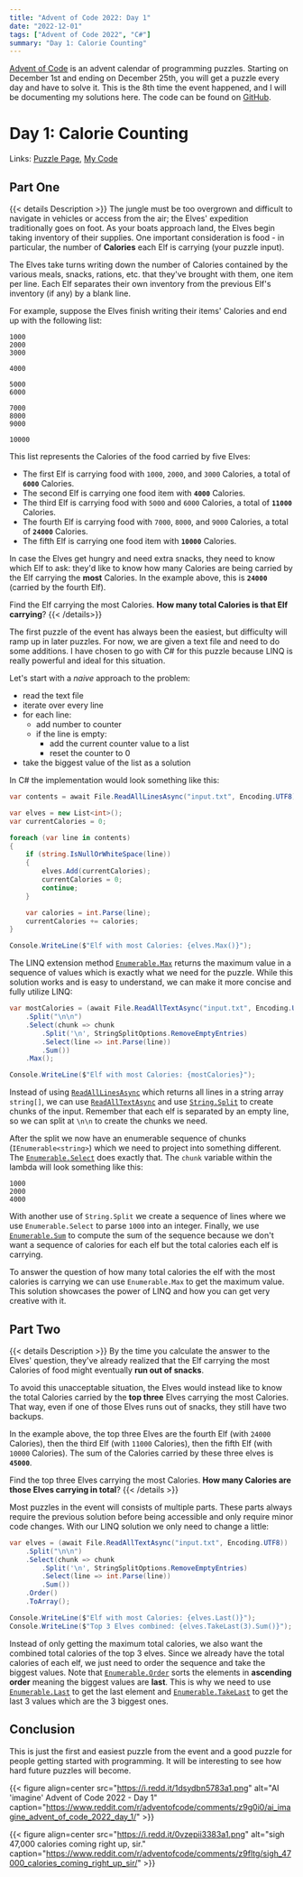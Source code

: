 ```yaml
---
title: "Advent of Code 2022: Day 1"
date: "2022-12-01"
tags: ["Advent of Code 2022", "C#"]
summary: "Day 1: Calorie Counting"
---
```


[Advent of Code](https://adventofcode.com) is an advent calendar of programming puzzles. Starting on December 1st and ending on December 25th, you will get a puzzle every day and have to solve it. This is the 8th time the event happened, and I will be documenting my solutions here. The code can be found on [GitHub](https://github.com/erri120/advent-of-code-2022).

# Day 1: Calorie Counting

Links: [Puzzle Page](https://adventofcode.com/2022/day/1), [My Code](https://github.com/erri120/advent-of-code-2022/tree/master/day-1)

## Part One

{{< details Description >}}
The jungle must be too overgrown and difficult to navigate in vehicles or access from the air; the Elves' expedition traditionally goes on foot. As your boats approach land, the Elves begin taking inventory of their supplies. One important consideration is food - in particular, the number of **Calories** each Elf is carrying (your puzzle input).

The Elves take turns writing down the number of Calories contained by the various meals, snacks, rations, etc. that they've brought with them, one item per line. Each Elf separates their own inventory from the previous Elf's inventory (if any) by a blank line.

For example, suppose the Elves finish writing their items' Calories and end up with the following list:

```text
1000
2000
3000

4000

5000
6000

7000
8000
9000

10000
```

This list represents the Calories of the food carried by five Elves:

- The first Elf is carrying food with `1000`, `2000`, and `3000` Calories, a total of **`6000`** Calories.
- The second Elf is carrying one food item with **`4000`** Calories.
- The third Elf is carrying food with `5000` and `6000` Calories, a total of **`11000`** Calories.
- The fourth Elf is carrying food with `7000`, `8000`, and `9000` Calories, a total of **`24000`** Calories.
- The fifth Elf is carrying one food item with **`10000`** Calories.

In case the Elves get hungry and need extra snacks, they need to know which Elf to ask: they'd like to know how many Calories are being carried by the Elf carrying the **most** Calories. In the example above, this is **`24000`** (carried by the fourth Elf).

Find the Elf carrying the most Calories. **How many total Calories is that Elf carrying**?
{{< /details>}}

The first puzzle of the event has always been the easiest, but difficulty will ramp up in later puzzles. For now, we are given a text file and need to do some additions. I have chosen to go with C# for this puzzle because LINQ is really powerful and ideal for this situation.

Let's start with a _naive_ approach to the problem:

- read the text file
- iterate over every line
- for each line:
    - add number to counter
    - if the line is empty:
        - add the current counter value to a list
        - reset the counter to 0
- take the biggest value of the list as a solution

In C# the implementation would look something like this:

```csharp
var contents = await File.ReadAllLinesAsync("input.txt", Encoding.UTF8);

var elves = new List<int>();
var currentCalories = 0;

foreach (var line in contents)
{
    if (string.IsNullOrWhiteSpace(line))
    {
        elves.Add(currentCalories);
        currentCalories = 0;
        continue;
    }

    var calories = int.Parse(line);
    currentCalories += calories;
}

Console.WriteLine($"Elf with most Calories: {elves.Max()}");
```

The LINQ extension method [`Enumerable.Max`](https://learn.microsoft.com/en-us/dotnet/api/system.linq.enumerable.max) returns the maximum value in a sequence of values which is exactly what we need for the puzzle. While this solution works and is easy to understand, we can make it more concise and fully utilize LINQ:

```csharp
var mostCalories = (await File.ReadAllTextAsync("input.txt", Encoding.UTF8))
    .Split("\n\n")
    .Select(chunk => chunk
        .Split('\n', StringSplitOptions.RemoveEmptyEntries)
        .Select(line => int.Parse(line))
        .Sum())
    .Max();

Console.WriteLine($"Elf with most Calories: {mostCalories}");
```

Instead of using [`ReadAllLinesAsync`](https://learn.microsoft.com/en-us/dotnet/api/system.io.file.readalllinesasync) which returns all lines in a string array `string[]`, we can use [`ReadAllTextAsync`](https://learn.microsoft.com/en-us/dotnet/api/system.io.file.readalltextasync) and use [`String.Split`](https://learn.microsoft.com/en-us/dotnet/api/system.string.split) to create chunks of the input. Remember that each elf is separated by an empty line, so we can split at `\n\n` to create the chunks we need.

After the split we now have an enumerable sequence of chunks (`IEnumerable<string>`) which we need to project into something different. The [`Enumerable.Select`](https://learn.microsoft.com/en-us/dotnet/api/system.linq.enumerable.select) does exactly that. The `chunk` variable within the lambda will look something like this:

```text
1000
2000
4000
```

With another use of `String.Split` we create a sequence of lines where we use `Enumerable.Select` to parse `1000` into an integer. Finally, we use [`Enumerable.Sum`](https://learn.microsoft.com/en-us/dotnet/api/system.linq.enumerable.sum) to compute the sum of the sequence because we don't want a sequence of calories for each elf but the total calories each elf is carrying.

To answer the question of how many total calories the elf with the most calories is carrying we can use `Enumerable.Max` to get the maximum value. This solution showcases the power of LINQ and how you can get very creative with it.

## Part Two

{{< details Description >}}
By the time you calculate the answer to the Elves' question, they've already realized that the Elf carrying the most Calories of food might eventually **run out of snacks**.

To avoid this unacceptable situation, the Elves would instead like to know the total Calories carried by the **top three** Elves carrying the most Calories. That way, even if one of those Elves runs out of snacks, they still have two backups.

In the example above, the top three Elves are the fourth Elf (with `24000` Calories), then the third Elf (with `11000` Calories), then the fifth Elf (with `10000` Calories). The sum of the Calories carried by these three elves is **`45000`**.

Find the top three Elves carrying the most Calories. **How many Calories are those Elves carrying in total**?
{{< /details >}}

Most puzzles in the event will consists of multiple parts. These parts always require the previous solution before being accessible and only require minor code changes. With our LINQ solution we only need to change a little:

```csharp
var elves = (await File.ReadAllTextAsync("input.txt", Encoding.UTF8))
    .Split("\n\n")
    .Select(chunk => chunk
        .Split('\n', StringSplitOptions.RemoveEmptyEntries)
        .Select(line => int.Parse(line))
        .Sum())
    .Order()
    .ToArray();

Console.WriteLine($"Elf with most Calories: {elves.Last()}");
Console.WriteLine($"Top 3 Elves combined: {elves.TakeLast(3).Sum()}");
```

Instead of only getting the maximum total calories, we also want the combined total calories of the top 3 elves. Since we already have the total calories of each elf, we just need to order the sequence and take the biggest values. Note that [`Enumerable.Order`](https://learn.microsoft.com/en-us/dotnet/api/system.linq.enumerable.order) sorts the elements in **ascending order** meaning the biggest values are **last**. This is why we need to use [`Enumerable.Last`](https://learn.microsoft.com/en-us/dotnet/api/system.linq.enumerable.last) to get the last element and [`Enumerable.TakeLast`](https://learn.microsoft.com/en-us/dotnet/api/system.linq.enumerable.takelast) to get the last 3 values which are the 3 biggest ones.

## Conclusion

This is just the first and easiest puzzle from the event and a good puzzle for people getting started with programming. It will be interesting to see how hard future puzzles will become.

{{< figure align=center src="https://i.redd.it/1dsydbn5783a1.png" alt="AI 'imagine' Advent of Code 2022 - Day 1" caption="https://www.reddit.com/r/adventofcode/comments/z9g0i0/ai_imagine_advent_of_code_2022_day_1/" >}}

{{< figure align=center src="https://i.redd.it/0vzepii3383a1.png" alt="sigh 47,000 calories coming right up, sir." caption="https://www.reddit.com/r/adventofcode/comments/z9fltg/sigh_47000_calories_coming_right_up_sir/" >}}
